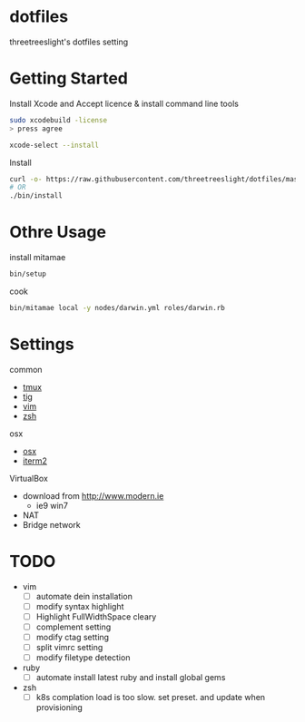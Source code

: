 # dotfiles

threetreeslight's dotfiles setting

# Getting Started

Install Xcode and Accept licence & install command line tools

```bash
sudo xcodebuild -license
> press agree

xcode-select --install
```

Install

```bash
curl -o- https://raw.githubusercontent.com/threetreeslight/dotfiles/master/bin/install | bash
# OR
./bin/install
```

# Othre Usage

install mitamae

```bash
bin/setup
```

cook

```bash
bin/mitamae local -y nodes/darwin.yml roles/darwin.rb
```

# Settings

common
- [tmux](docs/tmux.md)
- [tig](docs/tig.md)
- [vim](docs/vim.md)
- [zsh](docs/zsh.md)

osx
- [osx](docs/osx.md)
- [iterm2](docs/iterm2.md)

VirtualBox

- download from <http://www.modern.ie>
  - ie9 win7
- NAT
- Bridge network

# TODO

- vim
  - [ ] automate dein installation
  - [ ] modify syntax highlight
  - [ ] Highlight FullWidthSpace cleary
  - [ ] complement setting
  - [ ] modify ctag setting
  - [ ] split vimrc setting
  - [ ] modify filetype detection
- ruby
  - [ ] automate install latest ruby and install global gems
- zsh
  - [ ] k8s complation load is too slow. set preset. and update when provisioning
